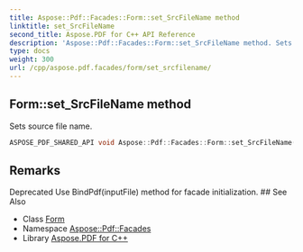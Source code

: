 ```yaml
---
title: Aspose::Pdf::Facades::Form::set_SrcFileName method
linktitle: set_SrcFileName
second_title: Aspose.PDF for C++ API Reference
description: 'Aspose::Pdf::Facades::Form::set_SrcFileName method. Sets source file name in C++.'
type: docs
weight: 300
url: /cpp/aspose.pdf.facades/form/set_srcfilename/
---
```

## Form::set_SrcFileName method


Sets source file name.

```cpp
ASPOSE_PDF_SHARED_API void Aspose::Pdf::Facades::Form::set_SrcFileName(System::String value)
```

## Remarks


<xrefsect id="deprecated_1_deprecated000014">
  <xreftitle>Deprecated</xreftitle>
  <xrefdescription>
    <para>Use BindPdf(inputFile) method for facade initialization. </para>
  </xrefdescription>
</xrefsect>
## See Also

* Class [Form](../)
* Namespace [Aspose::Pdf::Facades](../../)
* Library [Aspose.PDF for C++](../../../)
